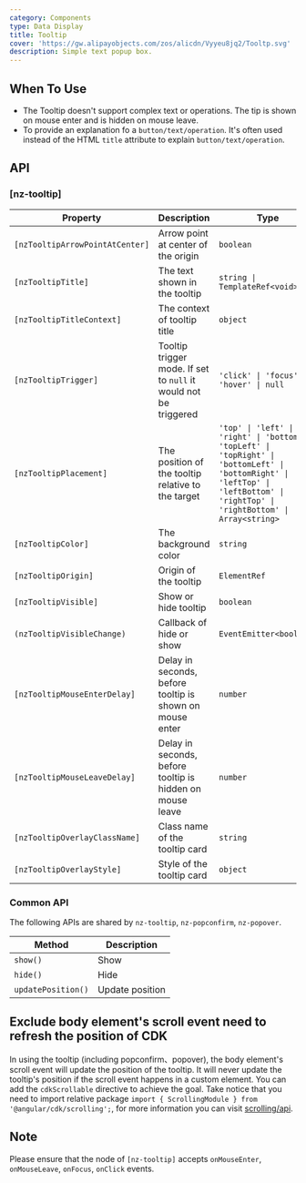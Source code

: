 ```yaml
---
category: Components
type: Data Display
title: Tooltip
cover: 'https://gw.alipayobjects.com/zos/alicdn/Vyyeu8jq2/Tooltp.svg'
description: Simple text popup box.
---
```


## When To Use

- The Tooltip doesn't support complex text or operations. The tip is shown on mouse enter and is hidden on mouse leave.
- To provide an explanation fo a `button/text/operation`. It's often used instead of the HTML `title` attribute to explain `button/text/operation`.

## API

### [nz-tooltip]

| Property                        | Description                                                      | Type                                                                                                                                                                              | Default   |
| ------------------------------- | ---------------------------------------------------------------- | --------------------------------------------------------------------------------------------------------------------------------------------------------------------------------- | --------- |
| `[nzTooltipArrowPointAtCenter]` | Arrow point at center of the origin                              | `boolean`                                                                                                                                                                         | `false`   |
| `[nzTooltipTitle]`              | The text shown in the tooltip                                    | `string \| TemplateRef<void>`                                                                                                                                                     | -         |
| `[nzTooltipTitleContext]`       | The context of tooltip title                                     | `object`                                                                                                                                                                          | -         |
| `[nzTooltipTrigger]`            | Tooltip trigger mode. If set to `null` it would not be triggered | `'click' \| 'focus' \| 'hover' \| null`                                                                                                                                           | `'hover'` |
| `[nzTooltipPlacement]`          | The position of the tooltip relative to the target               | `'top' \| 'left' \| 'right' \| 'bottom' \| 'topLeft' \| 'topRight' \| 'bottomLeft' \| 'bottomRight' \| 'leftTop' \| 'leftBottom' \| 'rightTop' \| 'rightBottom' \| Array<string>` | `'top'`   |
| `[nzTooltipColor]`              | The background color                                             | `string`                                                                                                                                                                          | -         |
| `[nzTooltipOrigin]`             | Origin of the tooltip                                            | `ElementRef`                                                                                                                                                                      | -         |
| `[nzTooltipVisible]`            | Show or hide tooltip                                             | `boolean`                                                                                                                                                                         | `false`   |
| `(nzTooltipVisibleChange)`      | Callback of hide or show                                         | `EventEmitter<boolean>`                                                                                                                                                           | -         |
| `[nzTooltipMouseEnterDelay]`    | Delay in seconds, before tooltip is shown on mouse enter         | `number`                                                                                                                                                                          | `0.15`    |
| `[nzTooltipMouseLeaveDelay]`    | Delay in seconds, before tooltip is hidden on mouse leave        | `number`                                                                                                                                                                          | `0.1`     |
| `[nzTooltipOverlayClassName]`   | Class name of the tooltip card                                   | `string`                                                                                                                                                                          | -         |
| `[nzTooltipOverlayStyle]`       | Style of the tooltip card                                        | `object`                                                                                                                                                                          | -         |

### Common API

The following APIs are shared by `nz-tooltip`, `nz-popconfirm`, `nz-popover`.

| Method             | Description     |
| ------------------ | --------------- |
| `show()`           | Show            |
| `hide()`           | Hide            |
| `updatePosition()` | Update position |

## Exclude body element's scroll event need to refresh the position of CDK

In using the tooltip (including popconfirm、popover), the body element's scroll event will update the position of the tooltip. It will never update the tooltip's position if the scroll event happens in a custom element. You can add the `cdkScrollable` directive to achieve the goal. Take notice that you need to import relative package `import { ScrollingModule } from '@angular/cdk/scrolling';`, for more information you can visit [scrolling/api](https://material.angular.io/cdk/scrolling/api).

## Note

Please ensure that the node of `[nz-tooltip]` accepts `onMouseEnter`, `onMouseLeave`, `onFocus`, `onClick` events.

